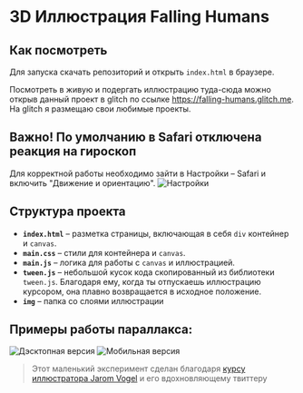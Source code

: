 # 3D  Иллюстрация Falling Humans

## Как посмотреть

Для запуска скачать репозиторий и открыть `index.html` в браузере.

Посмотреть в живую и подергать иллюстрацию туда-сюда можно открыв данный проект в glitch по ссылке <https://falling-humans.glitch.me>. На glitch я размещаю свои любимые проекты.

## Важно! По умолчанию в Safari отключена реакция на гироскоп
Для корректной работы необходимо зайти в Настройки – Safari и включить "Движение и ориентацию".
![Настройки](https://raw.githubusercontent.com/christofer1501/falling_humans/f5845e3f834766a7f42d94e300ecc5d4c92279c9/settings.gif)

## Структура проекта

- **`index.html`** – разметка страницы, включающая в себя `div` контейнер и `canvas`.
- **`main.css`** – стили для контейнера и `canvas`.
- **`main.js`** – логика для работы с `canvas` и иллюстрацией.
- **`tween.js`** – небольшой кусок кода скопированный из библиотеки `tween.js`. Благодаря ему, когда ты отпускаешь иллюстрацию курсором, она плавно возвращается в исходное положение.
- **`img`** – папка со слоями иллюстрации

## Примеры работы параллакса:
![Дэсктопная версия](https://raw.githubusercontent.com/christofer1501/falling_humans/f5845e3f834766a7f42d94e300ecc5d4c92279c9/desktop.gif)
![Мобильная версия](https://raw.githubusercontent.com/christofer1501/falling_humans/f5845e3f834766a7f42d94e300ecc5d4c92279c9/mobile.gif)

>Этот маленький эксперимент сделан благодаря [курсу иллюстратора Jarom Vogel](https://www.skillshare.com/classes/Art-Code-Create-and-Code-an-Interactive-Parallax-Illustration/1862124549?via=user-profile) и его вдохновляющему твиттеру
